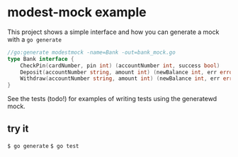 # modest-mock example

This project shows a simple interface and how you can generate a mock with a `go generate`

```go
//go:generate modestmock -name=Bank -out=bank_mock.go
type Bank interface {
	CheckPin(cardNumber, pin int) (accountNumber int, success bool)
	Deposit(accountNumber string, amount int) (newBalance int, err error)
	Withdraw(accountNumber string, amount int) (newBalance int, err error)
}
```

See the tests (todo!) for examples of writing tests using the generatewd mock. 

## try it

`$ go generate`
`$ go test`